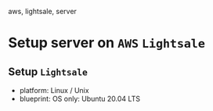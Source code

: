 aws, lightsale, server

# Setup server on `AWS` `Lightsale`

## Setup `Lightsale`
- platform: Linux / Unix
- blueprint: OS only: Ubuntu 20.04 LTS
